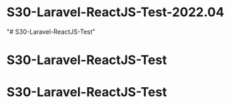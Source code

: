 # S30-Laravel-ReactJS-Test-2022.04
"# S30-Laravel-ReactJS-Test" 
# S30-Laravel-ReactJS-Test
# S30-Laravel-ReactJS-Test
